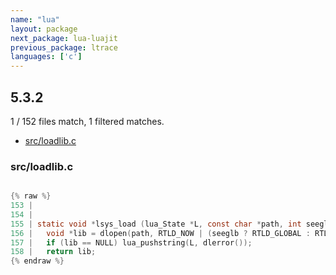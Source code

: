```yaml
---
name: "lua"
layout: package
next_package: lua-luajit
previous_package: ltrace
languages: ['c']
---
```

## 5.3.2
1 / 152 files match, 1 filtered matches.

 - [src/loadlib.c](#srcloadlibc)

### src/loadlib.c

```c

{% raw %}
153 | 
154 | 
155 | static void *lsys_load (lua_State *L, const char *path, int seeglb) {
156 |   void *lib = dlopen(path, RTLD_NOW | (seeglb ? RTLD_GLOBAL : RTLD_LOCAL));
157 |   if (lib == NULL) lua_pushstring(L, dlerror());
158 |   return lib;
{% endraw %}

```